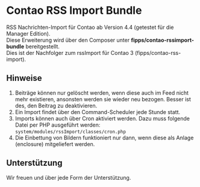 # Contao RSS Import Bundle

RSS Nachrichten-Import für Contao ab Version 4.4 (getestet für die Manager Edition).  
Diese Erweiterung wird über den Composer unter **fipps/contao-rssimport-bundle** bereitgestellt.  
Dies ist der Nachfolger zum rssImport für Contao 3 (fipps/contao-rss-import).

## Hinweise
1. Beiträge können nur gelöscht werden, wenn diese auch im Feed nicht mehr existieren, ansonsten werden sie wieder neu bezogen. Besser ist des, den Beitrag zu deaktivieren.
1. Ein Import findet über den Command-Scheduler jede Stunde statt. 
1. Imports können auch über Cron aktiviert werden. Dazu muss folgende Datei per PHP ausgeführt werden: `system/modules/rssImport/classes/cron.php`
1. Die Einbettung von Bildern funktioniert nur dann, wenn diese als Anlage (enclosure) mitgeliefert werden.

## Unterstützung
Wir freuen und über jede Form der Unterstützung. 
